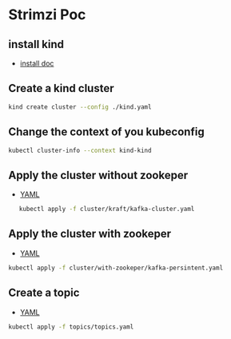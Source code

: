 # Strimzi Poc 

## install kind 
- [install doc](https://kind.sigs.k8s.io/docs/user/quick-start/#installation)

## Create a kind cluster

```bash
kind create cluster --config ./kind.yaml
```

## Change the context of you kubeconfig

```bash
kubectl cluster-info --context kind-kind
```

## Apply the cluster without zookeper
- [YAML](./cluster/kraft/kafka-cluster.yaml)

 ```bash
    kubectl apply -f cluster/kraft/kafka-cluster.yaml 
```

## Apply the cluster with zookeper 
- [YAML](./cluster/with-zookeper/kafka-persistent.yaml)

```bash
kubectl apply -f cluster/with-zookeper/kafka-persintent.yaml
```

## Create a topic

- [YAML](./topics/topics.yaml)

```bash
kubectl apply -f topics/topics.yaml
```

